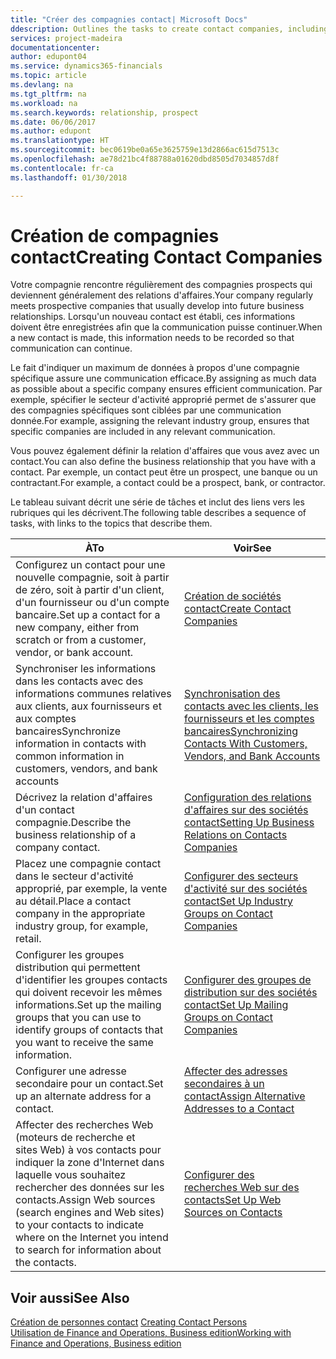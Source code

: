 ```yaml
---
title: "Créer des compagnies contact| Microsoft Docs"
ddescription: Outlines the tasks to create contact companies, including assigning relevant data about prospects and defining the business relationships you have with companies.
services: project-madeira
documentationcenter: 
author: edupont04
ms.service: dynamics365-financials
ms.topic: article
ms.devlang: na
ms.tgt_pltfrm: na
ms.workload: na
ms.search.keywords: relationship, prospect
ms.date: 06/06/2017
ms.author: edupont
ms.translationtype: HT
ms.sourcegitcommit: bec0619be0a65e3625759e13d2866ac615d7513c
ms.openlocfilehash: ae78d21bc4f88788a01620dbd8505d7034857d8f
ms.contentlocale: fr-ca
ms.lasthandoff: 01/30/2018

---
```

# <a name="creating-contact-companies"></a><span data-ttu-id="f4b35-102">Création de compagnies contact</span><span class="sxs-lookup"><span data-stu-id="f4b35-102">Creating Contact Companies</span></span>
<span data-ttu-id="f4b35-103">Votre compagnie rencontre régulièrement des compagnies prospects qui deviennent généralement des relations d'affaires.</span><span class="sxs-lookup"><span data-stu-id="f4b35-103">Your company regularly meets prospective companies that usually develop into future business relationships.</span></span> <span data-ttu-id="f4b35-104">Lorsqu'un nouveau contact est établi, ces informations doivent être enregistrées afin que la communication puisse continuer.</span><span class="sxs-lookup"><span data-stu-id="f4b35-104">When a new contact is made, this information needs to be recorded so that communication can continue.</span></span>

<span data-ttu-id="f4b35-105">Le fait d'indiquer un maximum de données à propos d'une compagnie spécifique assure une communication efficace.</span><span class="sxs-lookup"><span data-stu-id="f4b35-105">By assigning as much data as possible about a specific company ensures efficient communication.</span></span> <span data-ttu-id="f4b35-106">Par exemple, spécifier le secteur d'activité approprié permet de s'assurer que des compagnies spécifiques sont ciblées par une communication donnée.</span><span class="sxs-lookup"><span data-stu-id="f4b35-106">For example, assigning the relevant industry group, ensures that specific companies are included in any relevant communication.</span></span>

<span data-ttu-id="f4b35-107">Vous pouvez également définir la relation d'affaires que vous avez avec un contact.</span><span class="sxs-lookup"><span data-stu-id="f4b35-107">You can also define the business relationship that you have with a contact.</span></span> <span data-ttu-id="f4b35-108">Par exemple, un contact peut être un prospect, une banque ou un contractant.</span><span class="sxs-lookup"><span data-stu-id="f4b35-108">For example, a contact could be a prospect, bank, or contractor.</span></span>

<span data-ttu-id="f4b35-109">Le tableau suivant décrit une série de tâches et inclut des liens vers les rubriques qui les décrivent.</span><span class="sxs-lookup"><span data-stu-id="f4b35-109">The following table describes a sequence of tasks, with links to the topics that describe them.</span></span>

| <span data-ttu-id="f4b35-110">À</span><span class="sxs-lookup"><span data-stu-id="f4b35-110">To</span></span> | <span data-ttu-id="f4b35-111">Voir</span><span class="sxs-lookup"><span data-stu-id="f4b35-111">See</span></span> |
| --- | --- |
| <span data-ttu-id="f4b35-112">Configurez un contact pour une nouvelle compagnie, soit à partir de zéro, soit à partir d'un client, d'un fournisseur ou d'un compte bancaire.</span><span class="sxs-lookup"><span data-stu-id="f4b35-112">Set up a contact for a new company, either from scratch or from a customer, vendor, or bank account.</span></span> |[<span data-ttu-id="f4b35-113">Création de sociétés contact</span><span class="sxs-lookup"><span data-stu-id="f4b35-113">Create Contact Companies</span></span>](marketing-how-create-contact-companies.md) |
| <span data-ttu-id="f4b35-114">Synchroniser les informations dans les contacts avec des informations communes relatives aux clients, aux fournisseurs et aux comptes bancaires</span><span class="sxs-lookup"><span data-stu-id="f4b35-114">Synchronize information in contacts with common information in customers, vendors, and bank accounts</span></span> |[<span data-ttu-id="f4b35-115">Synchronisation des contacts avec les clients, les fournisseurs et les comptes bancaires</span><span class="sxs-lookup"><span data-stu-id="f4b35-115">Synchronizing Contacts With Customers, Vendors, and Bank Accounts</span></span>](marketing-synchronize-contacts-customers-vendors-bank-accounts.md) |
| <span data-ttu-id="f4b35-116">Décrivez la relation d'affaires d'un contact compagnie.</span><span class="sxs-lookup"><span data-stu-id="f4b35-116">Describe the business relationship of a company contact.</span></span> |[<span data-ttu-id="f4b35-117">Configuration des relations d'affaires sur des sociétés contact</span><span class="sxs-lookup"><span data-stu-id="f4b35-117">Setting Up Business Relations on Contacts Companies</span></span>](marketing-business-relations.md) |
| <span data-ttu-id="f4b35-118">Placez une compagnie contact dans le secteur d'activité approprié, par exemple, la vente au détail.</span><span class="sxs-lookup"><span data-stu-id="f4b35-118">Place a contact company in the appropriate industry group, for example, retail.</span></span> |[<span data-ttu-id="f4b35-119">Configurer des secteurs d'activité sur des sociétés contact</span><span class="sxs-lookup"><span data-stu-id="f4b35-119">Set Up Industry Groups on Contact Companies</span></span>](marketing-industry-groups.md) |
| <span data-ttu-id="f4b35-120">Configurer les groupes distribution qui permettent d'identifier les groupes contacts qui doivent recevoir les mêmes informations.</span><span class="sxs-lookup"><span data-stu-id="f4b35-120">Set up the mailing groups that you can use to identify groups of contacts that you want to receive the same information.</span></span> |[<span data-ttu-id="f4b35-121">Configurer des groupes de distribution sur des sociétés contact</span><span class="sxs-lookup"><span data-stu-id="f4b35-121">Set Up Mailing Groups on Contact Companies</span></span>](marketing-mailing-groups.md) |
| <span data-ttu-id="f4b35-122">Configurer une adresse secondaire pour un contact.</span><span class="sxs-lookup"><span data-stu-id="f4b35-122">Set up an alternate address for a contact.</span></span> |[<span data-ttu-id="f4b35-123">Affecter des adresses secondaires à un contact</span><span class="sxs-lookup"><span data-stu-id="f4b35-123">Assign Alternative Addresses to a Contact</span></span>](marketing-how-assign-alternate-address.md) |
| <span data-ttu-id="f4b35-124">Affecter des recherches Web (moteurs de recherche et sites Web) à vos contacts pour indiquer la zone d'Internet dans laquelle vous souhaitez rechercher des données sur les contacts.</span><span class="sxs-lookup"><span data-stu-id="f4b35-124">Assign Web sources (search engines and Web sites) to your contacts to indicate where on the Internet you intend to search for information about the contacts.</span></span> |[<span data-ttu-id="f4b35-125">Configurer des recherches Web sur des contacts</span><span class="sxs-lookup"><span data-stu-id="f4b35-125">Set Up Web Sources on Contacts</span></span>](marketing-web-sources.md) |

## <a name="see-also"></a><span data-ttu-id="f4b35-126">Voir aussi</span><span class="sxs-lookup"><span data-stu-id="f4b35-126">See Also</span></span>
<span data-ttu-id="f4b35-127">[Création de personnes contact](marketing-create-contact-persons.md) </span><span class="sxs-lookup"><span data-stu-id="f4b35-127">[Creating Contact Persons](marketing-create-contact-persons.md) </span></span>  
[<span data-ttu-id="f4b35-128">Utilisation de Finance and Operations, Business edition</span><span class="sxs-lookup"><span data-stu-id="f4b35-128">Working with Finance and Operations, Business edition</span></span>](ui-work-product.md)

